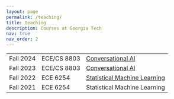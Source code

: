 ```yaml
---
layout: page
permalink: /teaching/
title: teaching
description: Courses at Georgia Tech
nav: true
nav_order: 2
---
```


<table class="table table-borderless table-hover text-left">
<tbody id="myTable">

<tr class="d-flex">
<td class="col-2">Fall 2024</td>
<td class="col-3"><a class=""> ECE/CS 8803</a></td>
<td class="col-8"><a href='https://drive.google.com/file/d/1ifC7BWQk4LwTWSLzUpBv2Y7qu9mPYYbu/view?usp=drive_link'>Conversational AI</a></td>
<!--<td class="col-8"><a class=""> Conversational AI </a></td> -->
</tr>

<tr class="d-flex">
<td class="col-2">Fall 2023</td>
<td class="col-3"><a class=""> ECE/CS 8803</a></td>
<td class="col-8"><a href='https://drive.google.com/file/d/17y1LOxqenSokqV8hIcXGQb5CVJEBdhM4/view?usp=drive_link'>Conversational AI</a></td>
<!--<td class="col-8"><a class=""> Conversational AI </a></td> -->
</tr>

<tr class="d-flex">
<td class="col-2">Fall 2022</td>
<td class="col-3"><a class=""> ECE 6254</a></td>
<td class="col-8"><a href='https://drive.google.com/file/d/1BD54KVPk-c4ko8dBAnSw41WPp047CytI/view?usp=drive_link'> Statistical Machine Learning </a></td>
</tr>

<tr class="d-flex">
<td class="col-2">Fall 2021</td>
<td class="col-3"><a class=""> ECE 6254</a></td>
<td class="col-8"><a class=""> Statistical Machine Learning </a></td>
</tr>

</tbody>
</table>

